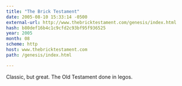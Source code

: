 ```yaml
---
title: "The Brick Testament"
date: 2005-08-10 15:33:14 -0500
external-url: http://www.thebricktestament.com/genesis/index.html
hash: b80def16b4c1c9cfd2c93bf95f936525
year: 2005
month: 08
scheme: http
host: www.thebricktestament.com
path: /genesis/index.html

---
```


Classic, but great. The Old Testament done in legos.
